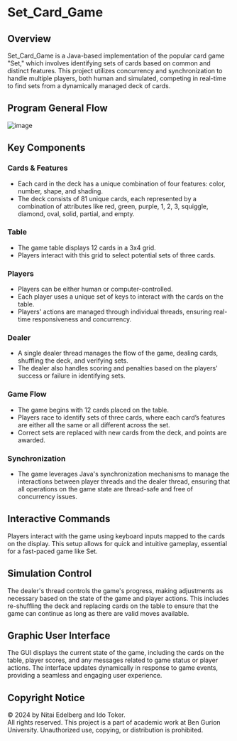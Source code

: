 # Set_Card_Game

## Overview

Set_Card_Game is a Java-based implementation of the popular card game "Set," which involves identifying sets of cards based on common and distinct features. This project utilizes concurrency and synchronization to handle multiple players, both human and simulated, competing in real-time to find sets from a dynamically managed deck of cards.

## Program General Flow
![image](https://github.com/tokerido/Set_Card_Game/assets/155316070/c69d3457-969c-45a3-bc75-3f4616f9d2a5)

## Key Components

### Cards & Features
- Each card in the deck has a unique combination of four features: color, number, shape, and shading.
- The deck consists of 81 unique cards, each represented by a combination of attributes like red, green, purple, 1, 2, 3, squiggle, diamond, oval, solid, partial, and empty.

### Table
- The game table displays 12 cards in a 3x4 grid.
- Players interact with this grid to select potential sets of three cards.

### Players
- Players can be either human or computer-controlled.
- Each player uses a unique set of keys to interact with the cards on the table.
- Players' actions are managed through individual threads, ensuring real-time responsiveness and concurrency.

### Dealer
- A single dealer thread manages the flow of the game, dealing cards, shuffling the deck, and verifying sets.
- The dealer also handles scoring and penalties based on the players' success or failure in identifying sets.

### Game Flow
- The game begins with 12 cards placed on the table.
- Players race to identify sets of three cards, where each card’s features are either all the same or all different across the set.
- Correct sets are replaced with new cards from the deck, and points are awarded.

### Synchronization
- The game leverages Java's synchronization mechanisms to manage the interactions between player threads and the dealer thread, ensuring that all operations on the game state are thread-safe and free of concurrency issues.

## Interactive Commands
Players interact with the game using keyboard inputs mapped to the cards on the display. This setup allows for quick and intuitive gameplay, essential for a fast-paced game like Set.

## Simulation Control
The dealer's thread controls the game's progress, making adjustments as necessary based on the state of the game and player actions. This includes re-shuffling the deck and replacing cards on the table to ensure that the game can continue as long as there are valid moves available.

## Graphic User Interface
The GUI displays the current state of the game, including the cards on the table, player scores, and any messages related to game status or player actions. The interface updates dynamically in response to game events, providing a seamless and engaging user experience.

## Copyright Notice

© 2024 by Nitai Edelberg and Ido Toker.  
All rights reserved. This project is a part of academic work at Ben Gurion University. Unauthorized use, copying, or distribution is prohibited.

